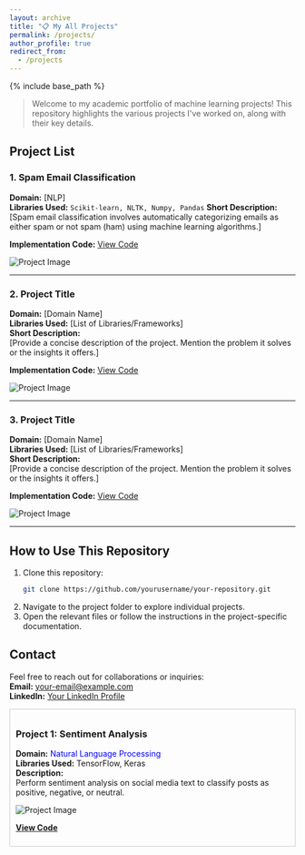 ```yaml
---
layout: archive
title: "📋 My All Projects"
permalink: /projects/
author_profile: true
redirect_from:
  - /projects
---
```


{% include base_path %}

> Welcome to my academic portfolio of machine learning projects! This repository highlights the various projects I've worked on, along with their key details.

## Project List

### 1. Spam Email Classification
**Domain:** [NLP]  
**Libraries Used:** ```Scikit-learn, NLTK, Numpy, Pandas```
**Short Description:**  
[Spam email classification involves automatically categorizing emails as either spam or not spam (ham) using machine learning algorithms.]

**Implementation Code:** [View Code](https://github.com/alaminbhuyan/Spam-Email-Detection)  

![Project Image](path/to/project-image.jpg)

---

### 2. Project Title
**Domain:** [Domain Name]  
**Libraries Used:** [List of Libraries/Frameworks]  
**Short Description:**  
[Provide a concise description of the project. Mention the problem it solves or the insights it offers.]

**Implementation Code:** [View Code](https://github.com/yourusername/your-project2-repo)  

![Project Image](https://alaminbhuyan.github.io/images/alamin.jpg)

---

### 3. Project Title
**Domain:** [Domain Name]  
**Libraries Used:** [List of Libraries/Frameworks]  
**Short Description:**  
[Provide a concise description of the project. Mention the problem it solves or the insights it offers.]

**Implementation Code:** [View Code](https://github.com/yourusername/your-project3-repo)  

![Project Image](path/to/project-image.jpg)

---

## How to Use This Repository
1. Clone this repository:
   ```bash
   git clone https://github.com/yourusername/your-repository.git
   ```
2. Navigate to the project folder to explore individual projects.
3. Open the relevant files or follow the instructions in the project-specific documentation.

## Contact
Feel free to reach out for collaborations or inquiries:  
**Email:** your-email@example.com  
**LinkedIn:** [Your LinkedIn Profile](https://linkedin.com/in/your-profile)



<div style="border: 1px solid #ccc; padding: 10px; margin-bottom: 20px;">

### Project 1: Sentiment Analysis
**Domain:** <span style="color:blue;">Natural Language Processing</span>  
**Libraries Used:** TensorFlow, Keras  
**Description:**  
Perform sentiment analysis on social media text to classify posts as positive, negative, or neutral.

![Project Image](path/to/image.jpg)

**[View Code](https://github.com/yourusername/project1)**

</div>

